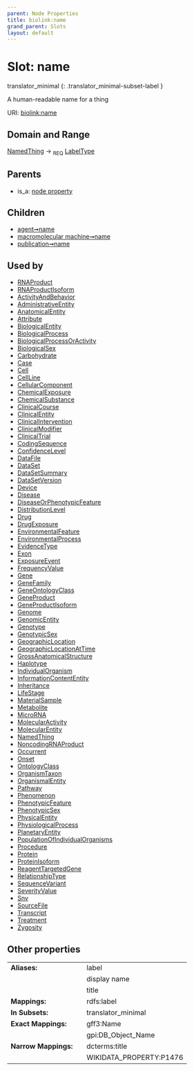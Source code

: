```yaml
---
parent: Node Properties
title: biolink:name
grand_parent: Slots
layout: default
---
```


# Slot: name

translator_minimal
{: .translator_minimal-subset-label }


A human-readable name for a thing

URI: [biolink:name](https://w3id.org/biolink/vocab/name)

## Domain and Range

[NamedThing](NamedThing.md) ->  <sub>REQ</sub> [LabelType](types/LabelType.md)

## Parents

 *  is_a: [node property](node_property.md)

## Children

 *  [agent➞name](agent_name.md)
 *  [macromolecular machine➞name](macromolecular_machine_name.md)
 *  [publication➞name](publication_name.md)

## Used by

 * [RNAProduct](RNAProduct.md)
 * [RNAProductIsoform](RNAProductIsoform.md)
 * [ActivityAndBehavior](ActivityAndBehavior.md)
 * [AdministrativeEntity](AdministrativeEntity.md)
 * [AnatomicalEntity](AnatomicalEntity.md)
 * [Attribute](Attribute.md)
 * [BiologicalEntity](BiologicalEntity.md)
 * [BiologicalProcess](BiologicalProcess.md)
 * [BiologicalProcessOrActivity](BiologicalProcessOrActivity.md)
 * [BiologicalSex](BiologicalSex.md)
 * [Carbohydrate](Carbohydrate.md)
 * [Case](Case.md)
 * [Cell](Cell.md)
 * [CellLine](CellLine.md)
 * [CellularComponent](CellularComponent.md)
 * [ChemicalExposure](ChemicalExposure.md)
 * [ChemicalSubstance](ChemicalSubstance.md)
 * [ClinicalCourse](ClinicalCourse.md)
 * [ClinicalEntity](ClinicalEntity.md)
 * [ClinicalIntervention](ClinicalIntervention.md)
 * [ClinicalModifier](ClinicalModifier.md)
 * [ClinicalTrial](ClinicalTrial.md)
 * [CodingSequence](CodingSequence.md)
 * [ConfidenceLevel](ConfidenceLevel.md)
 * [DataFile](DataFile.md)
 * [DataSet](DataSet.md)
 * [DataSetSummary](DataSetSummary.md)
 * [DataSetVersion](DataSetVersion.md)
 * [Device](Device.md)
 * [Disease](Disease.md)
 * [DiseaseOrPhenotypicFeature](DiseaseOrPhenotypicFeature.md)
 * [DistributionLevel](DistributionLevel.md)
 * [Drug](Drug.md)
 * [DrugExposure](DrugExposure.md)
 * [EnvironmentalFeature](EnvironmentalFeature.md)
 * [EnvironmentalProcess](EnvironmentalProcess.md)
 * [EvidenceType](EvidenceType.md)
 * [Exon](Exon.md)
 * [ExposureEvent](ExposureEvent.md)
 * [FrequencyValue](FrequencyValue.md)
 * [Gene](Gene.md)
 * [GeneFamily](GeneFamily.md)
 * [GeneOntologyClass](GeneOntologyClass.md)
 * [GeneProduct](GeneProduct.md)
 * [GeneProductIsoform](GeneProductIsoform.md)
 * [Genome](Genome.md)
 * [GenomicEntity](GenomicEntity.md)
 * [Genotype](Genotype.md)
 * [GenotypicSex](GenotypicSex.md)
 * [GeographicLocation](GeographicLocation.md)
 * [GeographicLocationAtTime](GeographicLocationAtTime.md)
 * [GrossAnatomicalStructure](GrossAnatomicalStructure.md)
 * [Haplotype](Haplotype.md)
 * [IndividualOrganism](IndividualOrganism.md)
 * [InformationContentEntity](InformationContentEntity.md)
 * [Inheritance](Inheritance.md)
 * [LifeStage](LifeStage.md)
 * [MaterialSample](MaterialSample.md)
 * [Metabolite](Metabolite.md)
 * [MicroRNA](MicroRNA.md)
 * [MolecularActivity](MolecularActivity.md)
 * [MolecularEntity](MolecularEntity.md)
 * [NamedThing](NamedThing.md)
 * [NoncodingRNAProduct](NoncodingRNAProduct.md)
 * [Occurrent](Occurrent.md)
 * [Onset](Onset.md)
 * [OntologyClass](OntologyClass.md)
 * [OrganismTaxon](OrganismTaxon.md)
 * [OrganismalEntity](OrganismalEntity.md)
 * [Pathway](Pathway.md)
 * [Phenomenon](Phenomenon.md)
 * [PhenotypicFeature](PhenotypicFeature.md)
 * [PhenotypicSex](PhenotypicSex.md)
 * [PhysicalEntity](PhysicalEntity.md)
 * [PhysiologicalProcess](PhysiologicalProcess.md)
 * [PlanetaryEntity](PlanetaryEntity.md)
 * [PopulationOfIndividualOrganisms](PopulationOfIndividualOrganisms.md)
 * [Procedure](Procedure.md)
 * [Protein](Protein.md)
 * [ProteinIsoform](ProteinIsoform.md)
 * [ReagentTargetedGene](ReagentTargetedGene.md)
 * [RelationshipType](RelationshipType.md)
 * [SequenceVariant](SequenceVariant.md)
 * [SeverityValue](SeverityValue.md)
 * [Snv](Snv.md)
 * [SourceFile](SourceFile.md)
 * [Transcript](Transcript.md)
 * [Treatment](Treatment.md)
 * [Zygosity](Zygosity.md)

## Other properties

|  |  |  |
| --- | --- | --- |
| **Aliases:** | | label |
|  | | display name |
|  | | title |
| **Mappings:** | | rdfs:label |
| **In Subsets:** | | translator_minimal |
| **Exact Mappings:** | | gff3:Name |
|  | | gpi:DB_Object_Name |
| **Narrow Mappings:** | | dcterms:title |
|  | | WIKIDATA_PROPERTY:P1476 |

